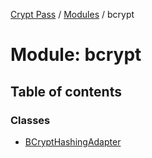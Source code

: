 [Crypt Pass](../README.md) / [Modules](../modules.md) / bcrypt

# Module: bcrypt

## Table of contents

### Classes

- [BCryptHashingAdapter](../classes/bcrypt.BCryptHashingAdapter.md)
